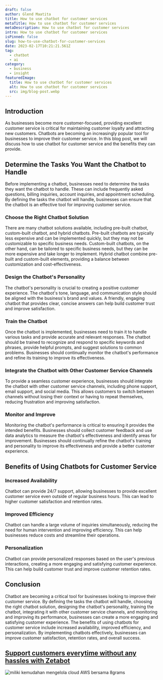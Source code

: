 ```yaml
---
draft: false
author: Glend Maatita
title: How to use chatbot for customer services
metaTitle: How to use chatbot for customer services
metaDescription: How to use chatbot for customer services
intro: How to use chatbot for customer services
isPinned: false
slug: how-to-use-chatbot-for-customer-services
date: 2023-02-17T10:21:21.561Z
tag:
  - chatbot
  - ai
category:
  - business
  - insight
featuredImage:
  title: How to use chatbot for customer services
  alt: How to use chatbot for customer services
  src: img/blog-post.webp
---
```

## Introduction

As businesses become more customer-focused, providing excellent customer service is critical for maintaining customer loyalty and attracting new customers. Chatbots are becoming an increasingly popular tool for businesses to improve their customer service. In this blog post, we will discuss how to use chatbot for customer service and the benefits they can provide.

## Determine the Tasks You Want the Chatbot to Handle

Before implementing a chatbot, businesses need to determine the tasks they want the chatbot to handle. These can include frequently asked questions, billing inquiries, account inquiries, and appointment scheduling. By defining the tasks the chatbot will handle, businesses can ensure that the chatbot is an effective tool for improving customer service.

### Choose the Right Chatbot Solution

There are many chatbot solutions available, including pre-built chatbot, custom-built chatbot, and hybrid chatbots. Pre-built chatbots are typically less expensive and can be implemented quickly, but they may not be customizable to specific business needs. Custom-built chatbots, on the other hand, can be tailored to specific business needs, but they can be more expensive and take longer to implement. Hybrid chatbot combine pre-built and custom-built elements, providing a balance between customization and cost-effectiveness.

### Design the Chatbot's Personality

The chatbot's personality is crucial to creating a positive customer experience. The chatbot's tone, language, and communication style should be aligned with the business's brand and values. A friendly, engaging chatbot that provides clear, concise answers can help build customer trust and improve satisfaction.

### Train the Chatbot

Once the chatbot is implemented, businesses need to train it to handle various tasks and provide accurate and relevant responses. The chatbot should be trained to recognize and respond to specific keywords and phrases, provide helpful prompts, and suggest solutions to common problems. Businesses should continually monitor the chatbot's performance and refine its training to improve its effectiveness.

### Integrate the Chatbot with Other Customer Service Channels

To provide a seamless customer experience, businesses should integrate the chatbot with other customer service channels, including phone support, email support, and social media. This allows customers to switch between channels without losing their context or having to repeat themselves, reducing frustration and improving satisfaction.

### Monitor and Improve

Monitoring the chatbot's performance is critical to ensuring it provides the intended benefits. Businesses should collect customer feedback and use data analytics to measure the chatbot's effectiveness and identify areas for improvement. Businesses should continually refine the chatbot's training and personality to improve its effectiveness and provide a better customer experience.

## Benefits of Using Chatbots for Customer Service

### Increased Availability

Chatbot can provide 24/7 support, allowing businesses to provide excellent customer service even outside of regular business hours. This can lead to higher customer satisfaction and retention rates.

### Improved Efficiency

Chatbot can handle a large volume of inquiries simultaneously, reducing the need for human intervention and improving efficiency. This can help businesses reduce costs and streamline their operations.

### Personalization

Chatbot can provide personalized responses based on the user's previous interactions, creating a more engaging and satisfying customer experience. This can help build customer trust and improve customer retention rates.

## Conclusion

Chatbot are becoming a critical tool for businesses looking to improve their customer service. By defining the tasks the chatbot will handle, choosing the right chatbot solution, designing the chatbot's personality, training the chatbot, integrating it with other customer service channels, and monitoring and improving its performance, businesses can create a more engaging and satisfying customer experience. The benefits of using chatbots for customer service include increased availability, improved efficiency, and personalization. By implementing chatbots effectively, businesses can improve customer satisfaction, retention rates, and overall success.

## [Support customers everytime without any hassles with Zetabot](https://zetabot.co?utm_source=Blog&utm_medium=organic+keyword&utm_campaign=blog&utm_id=Blog)

<!--StartFragment-->

![miliki kemudahan mengelola cloud AWS bersama 8grams](https://cdn.discordapp.com/attachments/892612412014997557/1076082197401964605/carousel-5b5aed1ac8f3dee5fc7aa6f34d34987c.webp)

<!--EndFragment-->